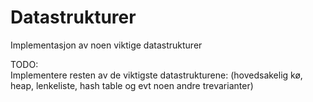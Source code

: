 # Datastrukturer

Implementasjon av noen viktige datastrukturer

TODO: \
Implementere resten av de viktigste datastrukturene: (hovedsakelig kø, heap, lenkeliste, hash table og evt noen andre trevarianter)
